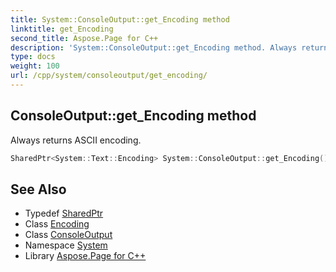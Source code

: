 ```yaml
---
title: System::ConsoleOutput::get_Encoding method
linktitle: get_Encoding
second_title: Aspose.Page for C++
description: 'System::ConsoleOutput::get_Encoding method. Always returns ASCII encoding in C++.'
type: docs
weight: 100
url: /cpp/system/consoleoutput/get_encoding/
---
```

## ConsoleOutput::get_Encoding method


Always returns ASCII encoding.

```cpp
SharedPtr<System::Text::Encoding> System::ConsoleOutput::get_Encoding() override
```

## See Also

* Typedef [SharedPtr](../../sharedptr/)
* Class [Encoding](../../../system.text/encoding/)
* Class [ConsoleOutput](../)
* Namespace [System](../../)
* Library [Aspose.Page for C++](../../../)
